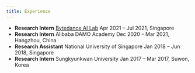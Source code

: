 ```yaml
---
title: Experience
---
```

- **Research Intern**
    [Bytedance AI Lab](https://bytedance.com/)
    Apr 2021 – Jul 2021, Singapore
- **Research Intern**
    Alibaba DAMO Academy
    Dec 2020 – Mar 2021, Hangzhou, China
- **Research Assistant**
    National University of Singapore
    Jan 2018 – Jun 2018, Singapore
- **Research Intern**
    Sungkyunkwan University
    Jan 2017 – Mar 2017, Suwon, Korea